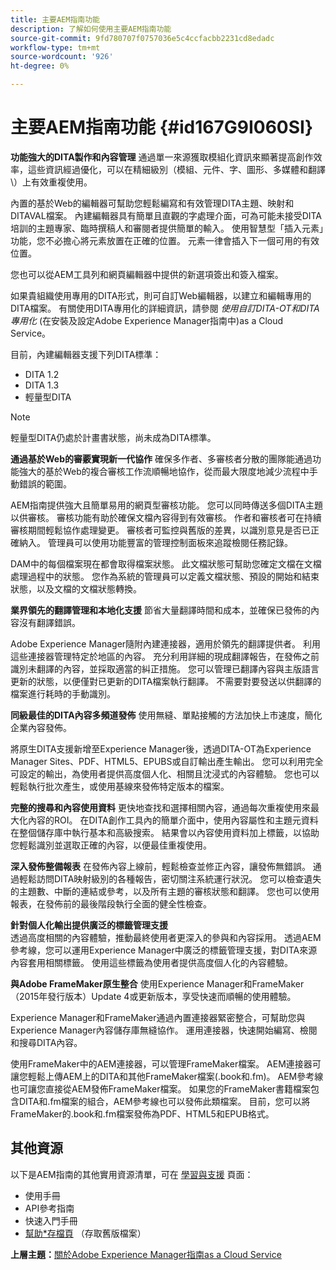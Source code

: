 ```yaml
---
title: 主要AEM指南功能
description: 了解如何使用主要AEM指南功能
source-git-commit: 9fd780707f0757036e5c4ccfacbb2231cd8edadc
workflow-type: tm+mt
source-wordcount: '926'
ht-degree: 0%

---
```



# 主要AEM指南功能 {#id167G9I060SI}

**功能強大的DITA製作和內容管理**
通過單一來源獲取模組化資訊來顯著提高創作效率，這些資訊經過優化，可以在精細級別（模組、元件、字、圖形、多媒體和翻譯\）上有效重複使用。

內置的基於Web的編輯器可幫助您輕鬆編寫和有效管理DITA主題、映射和DITAVAL檔案。 內建編輯器具有簡單且直觀的字處理介面，可為可能未接受DITA培訓的主題專家、臨時撰稿人和審閱者提供簡單的輸入。 使用智慧型「插入元素」功能，您不必擔心將元素放置在正確的位置。 元素一律會插入下一個可用的有效位置。

您也可以從AEM工具列和網頁編輯器中提供的新選項簽出和簽入檔案。

如果貴組織使用專用的DITA形式，則可自訂Web編輯器，以建立和編輯專用的DITA檔案。 有關使用DITA專用化的詳細資訊，請參閱 *使用自訂DITA-OT和DITA專用化* (在安裝及設定Adobe Experience Manager指南中)as a Cloud Service。

目前，內建編輯器支援下列DITA標準：

* DITA 1.2
* DITA 1.3
* 輕量型DITA


>[!NOTE]
>
> 輕量型DITA仍處於計畫書狀態，尚未成為DITA標準。

**通過基於Web的審覈實現新一代協作**
確保多作者、多審核者分散的團隊能通過功能強大的基於Web的複合審核工作流順暢地協作，從而最大限度地減少流程中手動錯誤的範圍。

AEM指南提供強大且簡單易用的網頁型審核功能。 您可以同時傳送多個DITA主題以供審核。 審核功能有助於確保文檔內容得到有效審核。 作者和審核者可在持續審核期間輕鬆協作處理變更。 審核者可監控與舊版的差異，以識別意見是否已正確納入。 管理員可以使用功能豐富的管理控制面板來追蹤檢閱任務記錄。

DAM中的每個檔案現在都會取得檔案狀態。 此文檔狀態可幫助您確定文檔在文檔處理過程中的狀態。 您作為系統的管理員可以定義文檔狀態、預設的開始和結束狀態，以及文檔的文檔狀態轉換。

**業界領先的翻譯管理和本地化支援**
節省大量翻譯時間和成本，並確保已發佈的內容沒有翻譯錯誤。

Adobe Experience Manager隨附內建連接器，適用於領先的翻譯提供者。 利用這些連接器管理特定於地區的內容。 充分利用詳細的現成翻譯報告，在發佈之前識別未翻譯的內容，並採取適當的糾正措施。 您可以管理已翻譯內容與主版語言更新的狀態，以便僅對已更新的DITA檔案執行翻譯。 不需要對要發送以供翻譯的檔案進行耗時的手動識別。

**同級最佳的DITA內容多頻道發佈**
使用無縫、單點接觸的方法加快上市速度，簡化企業內容發佈。

將原生DITA支援新增至Experience Manager後，透過DITA-OT為Experience Manager Sites、PDF、HTML5、EPUBS或自訂輸出產生輸出。 您可以利用完全可設定的輸出，為使用者提供高度個人化、相關且沈浸式的內容體驗。 您也可以輕鬆執行批次產生，或使用基線來發佈特定版本的檔案。

**完整的搜尋和內容使用資料**
更快地查找和選擇相關內容，通過每次重複使用來最大化內容的ROI。 在DITA創作工具內的簡單介面中，使用內容屬性和主題元資料在整個儲存庫中執行基本和高級搜索。 結果會以內容使用資料加上標籤，以協助您輕鬆識別並選取正確的內容，以便最佳重複使用。

**深入發佈整備報表**
在發佈內容上線前，輕鬆檢查並修正內容，讓發佈無錯誤。 通過輕鬆訪問DITA映射級別的各種報告，密切關注系統運行狀況。 您可以檢查遺失的主題數、中斷的連結或參考，以及所有主題的審核狀態和翻譯。 您也可以使用報表，在發佈前的最後階段執行全面的健全性檢查。

**針對個人化輸出提供廣泛的標籤管理支援**\
透過高度相關的內容體驗，推動最終使用者更深入的參與和內容採用。 透過AEM參考線，您可以運用Experience Manager中廣泛的標籤管理支援，對DITA來源內容套用相關標籤。 使用這些標籤為使用者提供高度個人化的內容體驗。

**與Adobe FrameMaker原生整合**
使用Experience Manager和FrameMaker（2015年發行版本）Update 4或更新版本，享受快速而順暢的使用體驗。

Experience Manager和FrameMaker通過內置連接器緊密整合，可幫助您與Experience Manager內容儲存庫無縫協作。 運用連接器，快速開始編寫、檢閱和搜尋DITA內容。

使用FrameMaker中的AEM連接器，可以管理FrameMaker檔案。 AEM連接器可讓您輕鬆上傳AEM上的DITA和其他FrameMaker檔案(.book和.fm)。 AEM參考線也可讓您直接從AEM發佈FrameMaker檔案。 如果您的FrameMaker書籍檔案包含DITA和.fm檔案的組合，AEM參考線也可以發佈此類檔案。 目前，您可以將FrameMaker的.book和.fm檔案發佈為PDF、HTML5和EPUB格式。

## 其他資源

以下是AEM指南的其他實用資源清單，可在 [學習與支援](https://helpx.adobe.com/support/xml-documentation-for-experience-manager.html) 頁面：

* 使用手冊
* API參考指南
* 快速入門手冊
* [幫助*存檔頁](https://helpx.adobe.com/xml-documentation-for-experience-manager/archive.html) （存取舊版檔案）

**上層主題：**[&#x200B;關於Adobe Experience Manager指南as a Cloud Service](intro.md)

